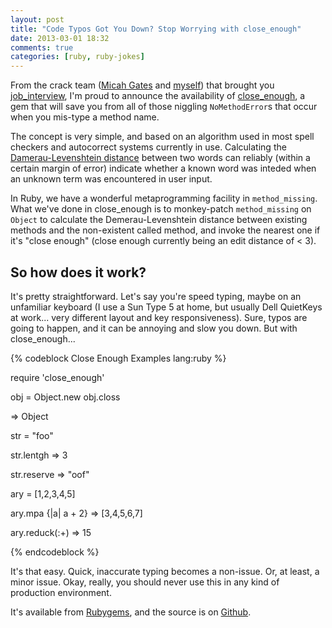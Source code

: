 ```yaml
---
layout: post
title: "Code Typos Got You Down? Stop Worrying with close_enough"
date: 2013-03-01 18:32
comments: true
categories: [ruby, ruby-jokes]
---
```


From the crack team ([Micah Gates](https://twitter.com/micahjgates) and [myself](https://twitter.com/canweriotnow)) that brought you [job_interview](https://github.com/ruby-jokes/job_interview), I'm proud to announce the availability of [close_enough](https://github.com/ruby-jokes/close_enough), a gem that will save you from all of those niggling `NoMethodError`s that occur when you mis-type a method name.

The concept is very simple, and based on an algorithm used in most spell checkers and autocorrect systems currently in use. Calculating the [Damerau-Levenshtein distance](http://en.wikipedia.org/wiki/Damerau%E2%80%93Levenshtein_distance) between two words can reliably (within a certain margin of error) indicate whether a known word was inteded when an unknown term was encountered in user input.

In Ruby, we have a wonderful metaprogramming facility in `method_missing`. What we've done in close_enough is to monkey-patch `method_missing` on `Object` to calculate the Demerau-Levenshtein distance between existing methods and the non-existent called method, and invoke the nearest one if it's "close enough" (close enough currently being an edit distance of < 3).

<!-- more -->

## So how does it work?

It's pretty straightforward. Let's say you're speed typing, maybe on an unfamiliar keyboard (I use a Sun Type 5 at home, but usually Dell QuietKeys at work... very different layout and key responsiveness). Sure, typos are going to happen, and it can be annoying and slow you down. But with close_enough...

{% codeblock Close Enough Examples lang:ruby %}

require 'close_enough'

obj = Object.new
obj.closs

=> Object

str = "foo"

str.lentgh
=> 3

str.reserve
=> "oof"

ary = [1,2,3,4,5]

ary.mpa {|a| a + 2}
=> [3,4,5,6,7]

ary.reduck(:+)
=> 15

{% endcodeblock %}

It's that easy. Quick, inaccurate typing becomes a non-issue. Or, at least, a minor issue. Okay, really, you should never use this in any kind of production environment. 

It's available from [Rubygems](https://rubygems.org/gems/close_enough), and the source is on [Github](https://github.com/ruby-jokes/close_enough).

